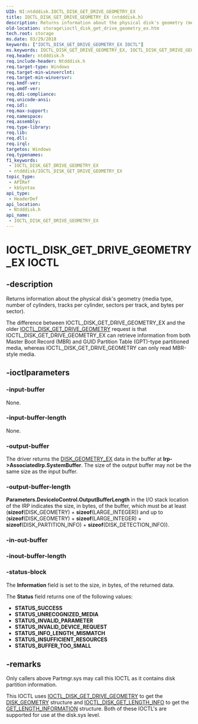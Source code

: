 ```yaml
---
UID: NI:ntdddisk.IOCTL_DISK_GET_DRIVE_GEOMETRY_EX
title: IOCTL_DISK_GET_DRIVE_GEOMETRY_EX (ntdddisk.h)
description: Returns information about the physical disk's geometry (media type, number of cylinders, tracks per cylinder, sectors per track, and bytes per sector).The difference between IOCTL_DISK_GET_DRIVE_GEOMETRY_EX and the older IOCTL_DISK_GET_DRIVE_GEOMETRY request is that IOCTL_DISK_GET_DRIVE_GEOMETRY_EX can retrieve information from both Master Boot Record (MBR) and GUID Partition Table (GPT)-type partitioned media, whereas IOCTL_DISK_GET_DRIVE_GEOMETRY can only read MBR-style media.
old-location: storage\ioctl_disk_get_drive_geometry_ex.htm
tech.root: storage
ms.date: 03/29/2018
keywords: ["IOCTL_DISK_GET_DRIVE_GEOMETRY_EX IOCTL"]
ms.keywords: IOCTL_DISK_GET_DRIVE_GEOMETRY_EX, IOCTL_DISK_GET_DRIVE_GEOMETRY_EX control, IOCTL_DISK_GET_DRIVE_GEOMETRY_EX control code [Storage Devices], k307_d20497cd-63a3-4e07-9920-b051d68841db.xml, ntdddisk/IOCTL_DISK_GET_DRIVE_GEOMETRY_EX, storage.ioctl_disk_get_drive_geometry_ex
req.header: ntdddisk.h
req.include-header: Ntdddisk.h
req.target-type: Windows
req.target-min-winverclnt: 
req.target-min-winversvr: 
req.kmdf-ver: 
req.umdf-ver: 
req.ddi-compliance: 
req.unicode-ansi: 
req.idl: 
req.max-support: 
req.namespace: 
req.assembly: 
req.type-library: 
req.lib: 
req.dll: 
req.irql: 
targetos: Windows
req.typenames: 
f1_keywords:
 - IOCTL_DISK_GET_DRIVE_GEOMETRY_EX
 - ntdddisk/IOCTL_DISK_GET_DRIVE_GEOMETRY_EX
topic_type:
 - APIRef
 - kbSyntax
api_type:
 - HeaderDef
api_location:
 - Ntdddisk.h
api_name:
 - IOCTL_DISK_GET_DRIVE_GEOMETRY_EX
---
```


# IOCTL_DISK_GET_DRIVE_GEOMETRY_EX IOCTL


## -description

Returns information about the physical disk's geometry (media type, number of cylinders, tracks per cylinder, sectors per track, and bytes per sector).

The difference between IOCTL_DISK_GET_DRIVE_GEOMETRY_EX and the older <a href="/windows-hardware/drivers/ddi/ntdddisk/ni-ntdddisk-ioctl_disk_get_drive_geometry">IOCTL_DISK_GET_DRIVE_GEOMETRY</a> request is that IOCTL_DISK_GET_DRIVE_GEOMETRY_EX can retrieve information from both Master Boot Record (MBR) and GUID Partition Table (GPT)-type partitioned media, whereas IOCTL_DISK_GET_DRIVE_GEOMETRY can only read MBR-style media.

## -ioctlparameters

### -input-buffer

None.

### -input-buffer-length

None.

### -output-buffer

The driver returns the <a href="/windows-hardware/drivers/ddi/ntdddisk/ns-ntdddisk-_disk_geometry_ex">DISK_GEOMETRY_EX</a> data in the buffer at <b>Irp->AssociatedIrp.SystemBuffer</b>. The size of the output buffer may not be the same size as the input buffer.

### -output-buffer-length

<b>Parameters.DeviceIoControl.OutputBufferLength</b> in the I/O stack location of the IRP indicates the size, in bytes, of the buffer, which must be at least (<b>sizeof</b>(DISK_GEOMETRY) + <b>sizeof</b>(LARGE_INTEGER)) and up to (<b>sizeof</b>(DISK_GEOMETRY) + <b>sizeof</b>(LARGE_INTEGER) + <b>sizeof</b>(DISK_PARTITION_INFO) + <b>sizeof</b>(DISK_DETECTION_INFO)).

### -in-out-buffer

### -inout-buffer-length

### -status-block

The <b>Information</b> field is set to the size, in bytes, of the returned data. 

The <b>Status</b> field returns one of the following values:

<ul>
<li><b>STATUS_SUCCESS</b></li>
<li><b>STATUS_UNRECOGNIZED_MEDIA</b></li>
<li><b>STATUS_INVALID_PARAMETER</b></li>
<li><b>STATUS_INVALID_DEVICE_REQUEST</b></li>
<li><b>STATUS_INFO_LENGTH_MISMATCH</b></li>
<li><b>STATUS_INSUFFICIENT_RESOURCES</b></li>
<li><b>STATUS_BUFFER_TOO_SMALL</b></li>
</ul>

## -remarks

Only callers above Partmgr.sys may call this IOCTL as it contains disk partition information. 

This IOCTL uses <a href="/windows-hardware/drivers/ddi/ntdddisk/ni-ntdddisk-ioctl_disk_get_drive_geometry">IOCTL_DISK_GET_DRIVE_GEOMETRY</a> to get the <a href="/windows-hardware/drivers/ddi/ntdddisk/ns-ntdddisk-_disk_geometry">DISK_GEOMETRY</a> structure and <a href="/windows-hardware/drivers/ddi/ntdddisk/ni-ntdddisk-ioctl_disk_get_length_info">IOCTL_DISK_GET_LENGTH_INFO</a> to get the  <a href="/windows-hardware/drivers/ddi/ntdddisk/ns-ntdddisk-_get_length_information">GET_LENGTH_INFORMATION</a> structure. Both of these IOCTL's are supported for use at the disk.sys level.
